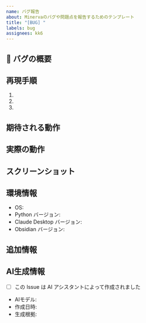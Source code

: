 ```yaml
---
name: バグ報告
about: Minervaのバグや問題点を報告するためのテンプレート
title: "[BUG] "
labels: bug
assignees: kk6
---
```


## 🐞 バグの概要
<!-- バグの内容を簡潔に説明してください -->

## 再現手順
<!-- バグを再現するための手順を記載してください -->
1.
2.
3.

## 期待される動作
<!-- 本来どのような動作が期待されていたかを記載してください -->

## 実際の動作
<!-- 実際に何が起きたかを記載してください -->

## スクリーンショット
<!-- 可能であれば、問題を説明するスクリーンショットを添付してください -->

## 環境情報
- OS: <!-- macOS, Windows, Linux など -->
- Python バージョン: <!-- 例: 3.12.0 -->
- Claude Desktop バージョン: <!-- 例: 1.0.0 -->
- Obsidian バージョン: <!-- 例: 1.4.5 -->

## 追加情報
<!-- 問題に関連する他の情報があれば記載してください -->

## AI生成情報
<!-- AIアシスタントが作成した場合は記入してください -->
- [ ] この Issue は AI アシスタントによって作成されました
- AIモデル: <!-- 自身のモデル名を記載。例: Claude Sonnet 4, GPT-4.1 など -->
- 作成日時: <!-- YYYY-MM-DD HH:MM 形式 -->
- 生成根拠: <!-- ユーザーの要求やプロンプトの概要 -->
